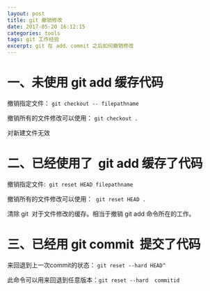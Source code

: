 ```yaml
---
layout: post
title: git 撤销修改
date: 2017-05-20 16:12:15
categories: tools
tags: git 工作经验
excerpt: git 在 add、commit 之后如何撤销修改 
---
```


# 一、未使用 git add 缓存代码

撤销指定文件： `git checkout -- filepathname` 

撤销所有的文件修改可以使用： `git checkout .`

对新建文件无效

# 二、已经使用了  git add 缓存了代码

撤销指定文件:  `git reset HEAD filepathname`

撤销所有的文件修改可以使用：  `git reset HEAD .` 

清除 git  对于文件修改的缓存。相当于撤销 git add 命令所在的工作。

# 三、已经用 git commit  提交了代码

来回退到上一次commit的状态： `git reset --hard HEAD^ `

此命令可以用来回退到任意版本：`git reset --hard  commitid`